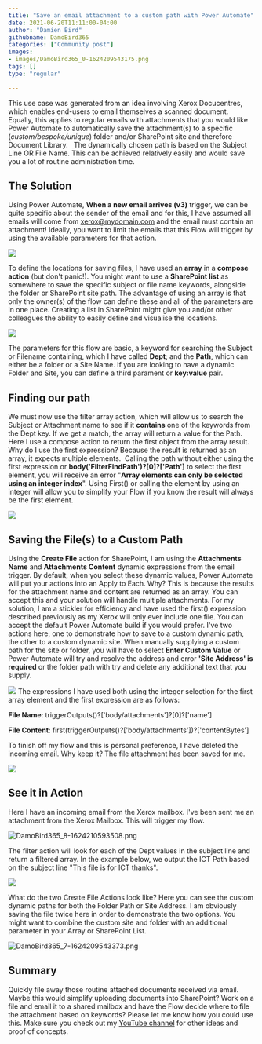 ```yaml
---
title: "Save an email attachment to a custom path with Power Automate"
date: 2021-06-20T11:11:00-04:00
author: "Damien Bird"
githubname: DamoBird365
categories: ["Community post"]
images:
- images/DamoBird365_0-1624209543175.png
tags: []
type: "regular"

---
```


This use case was generated from an idea involving Xerox Docucentres,
which enables end-users to email themselves a scanned document. Equally,
this applies to regular emails with attachments that you would like
Power Automate to automatically save the attachment(s) to a specific
(*custom/bespoke/unique*) folder and/or SharePoint site and therefore
Document Library.   The dynamically chosen path is based on the Subject
Line OR File Name. This can be achieved relatively easily and would save
you a lot of routine administration time.

## The Solution

Using Power Automate, **When a new email arrives (v3)** trigger, we can
be quite specific about the sender of the email and for this, I have
assumed all emails will come from xerox@mydomain.com and the email must
contain an attachment! Ideally, you want to limit the emails that this
Flow will trigger by using the available parameters for that action.

![](images/DamoBird365_0-1624209543175.png)

To define the locations for saving files, I have used an **array** in
a **compose action** (but don't panic!). You might want to use
a **SharePoint list** as somewhere to save the specific subject or file
name keywords, alongside the folder or SharePoint site path. The
advantage of using an array is that only the owner(s) of the flow can
define these and all of the parameters are in one place. Creating a list
in SharePoint might give you and/or other colleagues the ability to
easily define and visualise the locations.

![](images/DamoBird365_1-1624209543161.png)

The parameters for this flow are basic, a keyword for searching the
Subject or Filename containing, which I have called **Dept**; and
the **Path**, which can either be a folder or a Site Name. If you are
looking to have a dynamic Folder and Site, you can define a third
parament or **key:value** pair.


## Finding our path 

We must now use the filter array action, which will allow us to search
the Subject or Attachment name to see if it **contains** one of the
keywords from the Dept key. If we get a match, the array will return a
value for the Path. Here I use a compose action to return the first
object from the array result. Why do I use the first expression? Because
the result is returned as an array, it expects multiple elements. 
Calling the path without either using the first expression
or **body('FilterFindPath')?\[0\]?\['Path'\]** to select the first
element, you will receive an error "**Array elements can only be
selected using an integer index**". Using First() or calling the element
by using an integer will allow you to simplify your Flow if you know the
result will always be the first element.

![](images/DamoBird365_2-1624209543294.png)


## Saving the File(s) to a Custom Path

Using the **Create File** action for SharePoint, I am using
the **Attachments Name** and **Attachments Content** dynamic expressions
from the email trigger. By default, when you select these dynamic
values, Power Automate will put your actions into an Apply to Each. Why?
This is because the results for the attachment name and content are
returned as an array. You can accept this and your solution will handle
multiple attachments. For my solution, I am a stickler for efficiency
and have used the first() expression described previously as my Xerox
will only ever include one file. You can accept the default Power
Automate build if you would prefer.
I've two actions here, one to demonstrate how to save to a custom
dynamic path, the other to a custom dynamic site. When manually
supplying a custom path for the site or folder, you will have to
select **Enter Custom Value** or Power Automate will try and resolve the
address and error **'Site Address' is required** or the folder path with
try and delete any additional text that you supply.

![](images/DamoBird365_3-1624209543448.png)
The expressions I have used both using the integer selection for the
first array element and the first expression are as follows:

**File Name**: triggerOutputs()?\['body/attachments'\]?\[0\]?\['name'\]

**File Content**:
first(triggerOutputs()?\['body/attachments'\])?\['contentBytes'\]

To finish off my flow and this is personal preference, I have deleted
the incoming email. Why keep it? The file attachment has been saved for
me.

![](images/DamoBird365_4-1624209543193.png)

## See it in Action


Here I have an incoming email from the Xerox mailbox. I've been sent me
an attachment from the Xerox Mailbox. This will trigger my flow.

![DamoBird365_8-1624210593508.png](images/DamoBird365_8-1624210593508.png)
 

The filter action will look for each of the Dept values in the subject
line and return a filtered array. In the example below, we output the
ICT Path based on the subject line "This file is for ICT thanks".

![](images/DamoBird365_6-1624209543237.png)

What do the two Create File Actions look like? Here you can see the
custom dynamic paths for both the Folder Path or Site Address. I am
obviously saving the file twice here in order to demonstrate the two
options. You might want to combine the custom site and folder with an
additional parameter in your Array or SharePoint List.

![DamoBird365_7-1624209543373.png](images/DamoBird365_7-1624209543373.png)

## Summary

Quickly file away those routine attached documents received via email.
Maybe this would simplify uploading documents into SharePoint? Work on a
file and email it to a shared mailbox and have the Flow decide where to
file the attachment based on keywords? Please let me know how you could
use this.
Make sure you check out my [YouTube
channel](https://www.youtube.com/c/DamoBird365?sub_confirmation=1) for
other ideas and proof of concepts.
